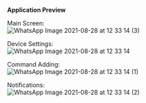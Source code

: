 <b>Application Preview</b>

Main Screen:<br>
![WhatsApp Image 2021-08-28 at 12 33 14 (3)](https://user-images.githubusercontent.com/29331682/131213454-e53c4713-6f59-41ce-963f-f4ff6be0c8cb.jpeg)

Device Settings:<br>
![WhatsApp Image 2021-08-28 at 12 33 14](https://user-images.githubusercontent.com/29331682/131213453-0788c999-450c-472a-bee7-674994026311.jpeg)

Command Adding:<br>
![WhatsApp Image 2021-08-28 at 12 33 14 (1)](https://user-images.githubusercontent.com/29331682/131213452-0e479239-93b4-4c53-94f4-68e05dd20e7a.jpeg)

Notifications:<br>
![WhatsApp Image 2021-08-28 at 12 33 14 (2)](https://user-images.githubusercontent.com/29331682/131213455-7d135af1-e646-41b7-8cbe-af98768d0614.jpeg)
